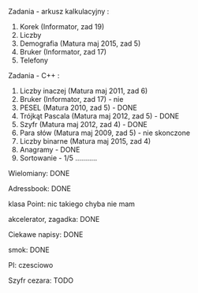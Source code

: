 Zadania - arkusz kalkulacyjny :

1. Korek (Informator, zad 19)
2. Liczby
3. Demografia (Matura maj 2015, zad 5)
4. Bruker (Informator, zad 17)
5. Telefony


Zadania - C++ :

1. Liczby inaczej (Matura maj 2011, zad 6)
2. Bruker (Informator, zad 17)              - nie
3. PESEL (Matura 2010, zad 5)               - DONE
4. Trójkąt Pascala (Matura maj 2012, zad 5) - DONE
5. Szyfr (Matura maj 2012, zad 4)           - DONE
6. Para słów (Matura maj 2009, zad 5)       - nie skonczone
7. Liczby binarne (Matura maj 2015, zad 4)  
8. Anagramy                                 - DONE
9. Sortowanie                               - 1/5
...........

Wielomiany: DONE

Adressbook: DONE

klasa Point: nic takiego chyba nie mam

akcelerator, zagadka: DONE

Ciekawe napisy: DONE

smok: DONE

PI: czesciowo

Szyfr cezara: TODO



